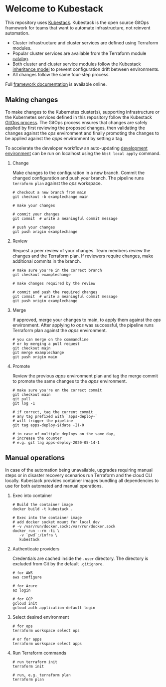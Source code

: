 # Welcome to Kubestack

This repository uses [Kubestack][1]. Kubestack is the open source GitOps framework for teams that want to automate infrastructure, not reinvent automation.

- Cluster infrastructure and cluster services are defined using Terraform modules.
- Popular cluster services are available from the Terraform module [catalog][2].
- Both cluster and cluster service modules follow the Kubestack [inheritance model][3] to prevent configuration drift between environments.
- All changes follow the same four-step process.

Full [framework documentation][4] is available online.

## Making changes

To make changes to the Kubernetes cluster(s), supporting infrastructure or the Kubernetes services defined in this repository follow the Kubestack [GitOps process][5]. The GitOps process ensures that changes are safely applied by first reviewing the proposed changes, then validating the changes against the _ops_ environment and finally promoting the changes to be applied against the _apps_ environment by setting a tag.

To accelerate the developer workflow an auto-updating [development environment][6] can be run on localhost using the `kbst local apply` command.

1. Change

   Make changes to the configuration in a new branch. Commit the changed configuration and push your branch. The pipeline runs `terraform plan` against the _ops_ workspace.

   ```shell
   # checkout a new branch from main
   git checkout -b examplechange main

   # make your changes

   # commit your changes
   git commit  # write a meaningful commit message

   # push your changes
   git push origin examplechange
   ```

1. Review

   Request a peer review of your changes. Team members review the changes and the Terraform plan. If reviewers require changes, make additional commits in the branch.

   ```shell
   # make sure you're in the correct branch
   git checkout examplechange

   # make changes required by the review

   # commit and push the required changes
   git commit  # write a meaningful commit message
   git push origin examplechange
   ```

1. Merge

   If approved, merge your changes to main, to apply them against the _ops_ environment. After applying to _ops_ was successful, the pipeline runs Terraform plan against the _apps_ environment.

   ```shell
   # you can merge on the commandline
   # or by merging a pull request
   git checkout main
   git merge examplechange
   git push origin main
   ```

1. Promote

   Review the previous _apps_ environment plan and tag the merge commit to promote the same changes to the _apps_ environment.

   ```shell
   # make sure you're on the correct commit
   git checkout main
   git pull
   git log -1

   # if correct, tag the current commit
   # any tag prefixed with `apps-deploy-`
   # will trigger the pipeline
   git tag apps-deploy-$(date -I)-0

   # in case of multiple deploys on the same day,
   # increase the counter
   # e.g. git tag apps-deploy-2020-05-14-1
   ```

## Manual operations

In case of the automation being unavailable, upgrades requiring manual steps or in disaster recovery scenarios run Terraform and the cloud CLI locally. Kubestack provides container images bundling all dependencies to use for both automated and manual operations.

1. Exec into container

   ```shell
   # Build the container image
   docker build -t kubestack .

   # Exec into the container image
   # add docker socket mount for local dev
   # -v /var/run/docker.sock:/var/run/docker.sock
   docker run --rm -ti \
      -v `pwd`:/infra \
      kubestack
   ```

1. Authenticate providers

   Credentials are cached inside the `.user` directory. The directory is excluded from Git by the default `.gitignore`.

   ```shell
   # for AWS
   aws configure

   # for Azure
   az login

   # for GCP
   gcloud init
   gcloud auth application-default login
   ```

1. Select desired environment

   ```shell
   # for ops
   terraform workspace select ops

   # or for apps
   terraform workspace select apps
   ```

1. Run Terraform commands

   ```shell
   # run terraform init
   terraform init

   # run, e.g. terraform plan
   terraform plan
   ```

[1]: https://www.kubestack.com
[2]: https://www.kubestack.com/catalog
[3]: https://www.kubestack.com/framework/documentation/inheritance-model
[4]: https://www.kubestack.com/framework/documentation
[5]: https://www.kubestack.com/framework/documentation/gitops-process
[6]: https://www.kubestack.com/framework/documentation/tutorial-develop-locally#provision-local-clusters
